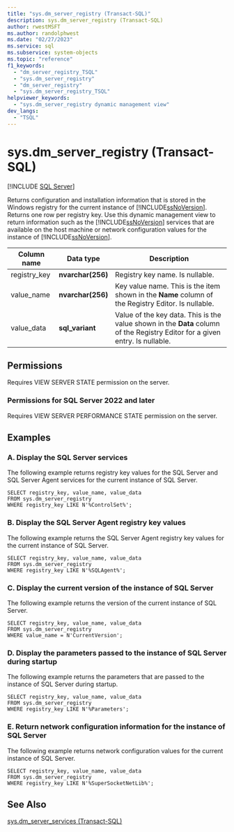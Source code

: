 ```yaml
---
title: "sys.dm_server_registry (Transact-SQL)"
description: sys.dm_server_registry (Transact-SQL)
author: rwestMSFT
ms.author: randolphwest
ms.date: "02/27/2023"
ms.service: sql
ms.subservice: system-objects
ms.topic: "reference"
f1_keywords:
  - "dm_server_registry_TSQL"
  - "sys.dm_server_registry"
  - "dm_server_registry"
  - "sys.dm_server_registry_TSQL"
helpviewer_keywords:
  - "sys.dm_server_registry dynamic management view"
dev_langs:
  - "TSQL"
---
```

# sys.dm_server_registry (Transact-SQL)
[!INCLUDE [SQL Server](../../includes/applies-to-version/sqlserver.md)]

  Returns configuration and installation information that is stored in the Windows registry for the current instance of [!INCLUDE[ssNoVersion](../../includes/ssnoversion-md.md)]. Returns one row per registry key. Use this dynamic management view to return information such as the [!INCLUDE[ssNoVersion](../../includes/ssnoversion-md.md)] services that are available on the host machine or network configuration values for the instance of [!INCLUDE[ssNoVersion](../../includes/ssnoversion-md.md)].  
  
|Column name|Data type|Description|  
|-----------------|---------------|-----------------|  
|registry_key|**nvarchar(256)**|Registry key name. Is nullable.|  
|value_name|**nvarchar(256)**|Key value name. This is the item shown in the **Name** column of the Registry Editor. Is nullable.|  
|value_data|**sql_variant**|Value of the key data. This is the value shown in the **Data** column of the Registry Editor for a given entry. Is nullable.|  
  
## Permissions  
 Requires VIEW SERVER STATE permission on the server.  
  
### Permissions for SQL Server 2022 and later

Requires VIEW SERVER PERFORMANCE STATE permission on the server.

## Examples  
  
### A. Display the SQL Server services  
 The following example returns registry key values for the SQL Server and SQL Server Agent services for the current instance of SQL Server.  
  
```  
SELECT registry_key, value_name, value_data  
FROM sys.dm_server_registry  
WHERE registry_key LIKE N'%ControlSet%';  
```  
  
### B. Display the SQL Server Agent registry key values  
 The following example returns the SQL Server Agent registry key values for the current instance of SQL Server.  
  
```  
SELECT registry_key, value_name, value_data  
FROM sys.dm_server_registry  
WHERE registry_key LIKE N'%SQLAgent%';  
```  
  
### C. Display the current version of the instance of SQL Server  
 The following example returns the version of the current instance of SQL Server.  
  
```  
SELECT registry_key, value_name, value_data  
FROM sys.dm_server_registry  
WHERE value_name = N'CurrentVersion';  
```  
  
### D. Display the parameters passed to the instance of SQL Server during startup  
 The following example returns the parameters that are passed to the instance of SQL Server during startup.  
  
```  
SELECT registry_key, value_name, value_data  
FROM sys.dm_server_registry  
WHERE registry_key LIKE N'%Parameters';  
```  
  
### E. Return network configuration information for the instance of SQL Server  
 The following example returns network configuration values for the current instance of SQL Server.  
  
```  
SELECT registry_key, value_name, value_data  
FROM sys.dm_server_registry  
WHERE registry_key LIKE N'%SuperSocketNetLib%';  
```  
  
## See Also  
 [sys.dm_server_services &#40;Transact-SQL&#41;](../../relational-databases/system-dynamic-management-views/sys-dm-server-services-transact-sql.md)  
  
  
